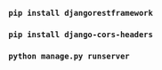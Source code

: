 ### `pip install djangorestframework`

### `pip install django-cors-headers`

### `python manage.py runserver`